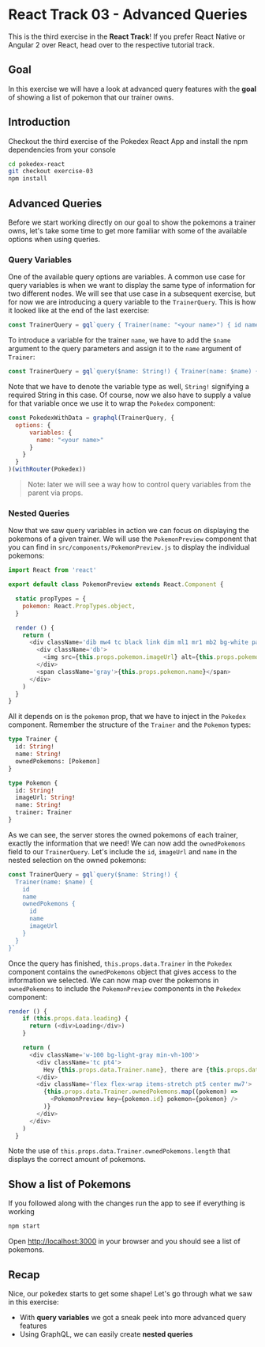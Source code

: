 # React Track 03 - Advanced Queries

This is the third exercise in the **React Track**! If you prefer React Native or Angular 2 over React, head over to the respective tutorial track.

## Goal

In this exercise we will have a look at advanced query features with the **goal** of showing a list of pokemon that our trainer owns.

## Introduction

Checkout the third exercise of the Pokedex React App and install the npm dependencies from your console

```sh
cd pokedex-react
git checkout exercise-03
npm install
```

## Advanced Queries

Before we start working directly on our goal to show the pokemons a trainer owns, let's take some time to get more familiar with some of the available options when using queries.

### Query Variables

One of the available query options are variables. A common use case for query variables is when we want to display the same type of information for two different nodes. We will see that use case in a subsequent exercise, but for now we are introducing a query variable to the `TrainerQuery`. This is how it looked like at the end of the last exercise:

```js
const TrainerQuery = gql`query { Trainer(name: "<your name>") { id name } }`
```

To introduce a variable for the trainer `name`, we have to add the `$name` argument to the query parameters and assign it to the `name` argument of `Trainer`:

```js
const TrainerQuery = gql`query($name: String!) { Trainer(name: $name) { id name } }`
```

Note that we have to denote the variable type as well, `String!` signifying a required String in this case. Of course, now we also have to supply a value for that variable once we use it to wrap the `Pokedex` component:

```js
const PokedexWithData = graphql(TrainerQuery, {
  options: {
      variables: {
        name: "<your name>"
      }
    }
  }
)(withRouter(Pokedex))
```

> Note: later we will see a way how to control query variables from the parent via props.

### Nested Queries

Now that we saw query variables in action we can focus on displaying the pokemons of a given trainer. We will use the `PokemonPreview` component that you can find in `src/components/PokemonPreview.js` to display the individual pokemons:

```js
import React from 'react'

export default class PokemonPreview extends React.Component {

  static propTypes = {
    pokemon: React.PropTypes.object,
  }

  render () {
    return (
      <div className='dib mw4 tc black link dim ml1 mr1 mb2 bg-white pa2'>
        <div className='db'>
          <img src={this.props.pokemon.imageUrl} alt={this.props.pokemon.name} />
        </div>
        <span className='gray'>{this.props.pokemon.name}</span>
      </div>
    )
  }
}

```

All it depends on is the `pokemon` prop, that we have to inject in the `Pokedex` component. Remember the structure of the `Trainer` and the `Pokemon` types:

```graphql
type Trainer {
  id: String!
  name: String!
  ownedPokemons: [Pokemon]
}

type Pokemon {
  id: String!
  imageUrl: String!
  name: String!
  trainer: Trainer
}
```

As we can see, the server stores the owned pokemons of each trainer, exactly the information that we need!
We can now add the `ownedPokemons` field to our `TrainerQuery`. Let's include the `id`, `imageUrl` and `name` in the nested selection on the owned pokemons:

```js
const TrainerQuery = gql`query($name: String!) {
  Trainer(name: $name) {
    id
    name
    ownedPokemons {
      id
      name
      imageUrl
    }
  }
}`
```

Once the query has finished, `this.props.data.Trainer` in the `Pokedex` component contains the `ownedPokemons` object that gives access to the information we selected. We can now map over the pokemons in `ownedPokemons` to include the `PokemonPreview` components in the `Pokedex` component:

```js
render () {
    if (this.props.data.loading) {
      return (<div>Loading</div>)
    }

    return (
      <div className='w-100 bg-light-gray min-vh-100'>
        <div className='tc pt4'>
          Hey {this.props.data.Trainer.name}, there are {this.props.data.Trainer.ownedPokemons.length} Pokemons in your pokedex
        </div>
        <div className='flex flex-wrap items-stretch pt5 center mw7'>
          {this.props.data.Trainer.ownedPokemons.map((pokemon) =>
            <PokemonPreview key={pokemon.id} pokemon={pokemon} />
          )}
        </div>
      </div>
    )
  }
```

Note the use of `this.props.data.Trainer.ownedPokemons.length` that displays the correct amount of pokemons.


## Show a list of Pokemons

If you followed along with the changes run the app to see if everything is working

```sh
npm start
```

Open [http://localhost:3000](http://localhost:3000) in your browser and you should see a list of pokemons.

## Recap

Nice, our pokedex starts to get some shape! Let's go through what we saw in this exercise:

* With **query variables** we got a sneak peek into more advanced query features
* Using GraphQL, we can easily create **nested queries**
